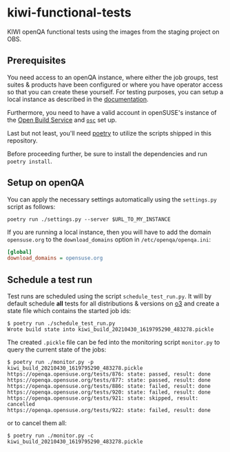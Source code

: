 # kiwi-functional-tests

KIWI openQA functional tests using the images from the staging project on OBS.


## Prerequisites

You need access to an openQA instance, where either the job groups, test suites
& products have been configured or where you have operator access so that you
can create these yourself. For testing purposes, you can setup a local instance
as described in the
[documentation](https://open.qa/docs/#_openqa_in_a_container).

Furthermore, you need to have a valid account in openSUSE's instance of the
[Open Build Service](https://build.opensuse.org) and
[`osc`](https://en.opensuse.org/openSUSE:OSC) set up.

Last but not least, you'll need [poetry](https://python-poetry.org/) to utilize
the scripts shipped in this repository.

Before proceeding further, be sure to install the dependencies and run `poetry
install`.


## Setup on openQA

You can apply the necessary settings automatically using the `settings.py`
script as follows:
```ShellSession
poetry run ./settings.py --server $URL_TO_MY_INSTANCE
```

If you are running a local instance, then you will have to add the domain
`opensuse.org` to the `download_domains` option in `/etc/openqa/openqa.ini`:
```ini
[global]
download_domains = opensuse.org
```

## Schedule a test run

Test runs are scheduled using the script `schedule_test_run.py`. It will by
default schedule **all** tests for all distributions & versions on
[o3](https://openqa.opensuse.org) and create a state file which contains the
started job ids:
```ShellSession
$ poetry run ./schedule_test_run.py
Wrote build state into kiwi_build_20210430_1619795290_483278.pickle
```

The created `.pickle` file can be fed into the monitoring script `monitor.py` to
query the current state of the jobs:
```ShellSession
$ poetry run ./monitor.py -p kiwi_build_20210430_1619795290_483278.pickle
https://openqa.opensuse.org/tests/876: state: passed, result: done
https://openqa.opensuse.org/tests/877: state: passed, result: done
https://openqa.opensuse.org/tests/886: state: failed, result: done
https://openqa.opensuse.org/tests/920: state: failed, result: done
https://openqa.opensuse.org/tests/921: state: skipped, result: cancelled
https://openqa.opensuse.org/tests/922: state: failed, result: done
```

or to cancel them all:
```ShellSession
$ poetry run ./monitor.py -c kiwi_build_20210430_1619795290_483278.pickle
```
